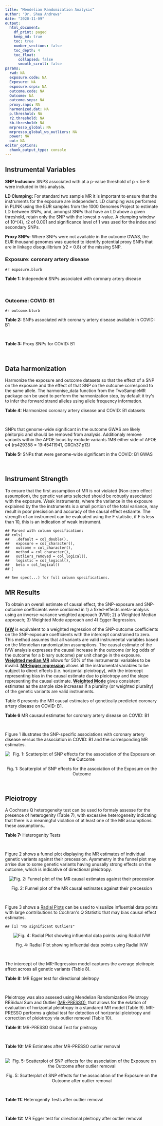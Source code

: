 ```yaml
---
title: "Mendelian Randomization Analysis"
author: "Dr. Shea Andrews"
date: "2020-11-09"
output:
  html_document:
    df_print: paged
    keep_md: true
    toc: true
    number_sections: false
    toc_depth: 4
    toc_float:
      collapsed: false
      smooth_scroll: false
params:
  rwd: NA
  exposure.code: NA
  Exposure: NA
  exposure.snps: NA
  outcome.code: NA
  Outcome: NA
  outcome.snps: NA
  proxy.snps: NA
  harmonized.dat: NA
  p.threshold: NA
  r2.threshold: NA
  kb.threshold: NA
  mrpresso_global: NA
  mrpresso_global_wo_outliers: NA
  power: NA
  out: NA
editor_options:
  chunk_output_type: console
---
```







## Instrumental Variables
**SNP Inclusion:** SNPS associated with at a p-value threshold of p < 5e-8 were included in this analysis.
<br>

**LD Clumping:** For standard two sample MR it is important to ensure that the instruments for the exposure are independent. LD clumping was performed in PLINK using the EUR samples from the 1000 Genomes Project to estimate LD between SNPs, and, amongst SNPs that have an LD above a given threshold, retain only the SNP with the lowest p-value. A clumping window of 10^{4}, r2 of 0.001 and significance level of 1 was used for the index and secondary SNPs.
<br>

**Proxy SNPs:** Where SNPs were not available in the outcome GWAS, the EUR thousand genomes was queried to identify potential proxy SNPs that are in linkage disequilibrium (r2 > 0.8) of the missing SNP.
<br>

### Exposure: coronary artery disease
`#r exposure.blurb`
<br>

**Table 1:** Independent SNPs associated with coronary artery disease
<div data-pagedtable="false">
  <script data-pagedtable-source type="application/json">
{"columns":[{"label":["SNP"],"name":[1],"type":["chr"],"align":["left"]},{"label":["CHROM"],"name":[2],"type":["dbl"],"align":["right"]},{"label":["POS"],"name":[3],"type":["dbl"],"align":["right"]},{"label":["REF"],"name":[4],"type":["chr"],"align":["left"]},{"label":["ALT"],"name":[5],"type":["chr"],"align":["left"]},{"label":["AF"],"name":[6],"type":["dbl"],"align":["right"]},{"label":["BETA"],"name":[7],"type":["dbl"],"align":["right"]},{"label":["SE"],"name":[8],"type":["dbl"],"align":["right"]},{"label":["Z"],"name":[9],"type":["dbl"],"align":["right"]},{"label":["P"],"name":[10],"type":["dbl"],"align":["right"]},{"label":["N"],"name":[11],"type":["dbl"],"align":["right"]},{"label":["TRAIT"],"name":[12],"type":["chr"],"align":["left"]}],"data":[{"1":"rs9970807","2":"1","3":"56965664","4":"C","5":"T","6":"0.084903","7":"-0.125750","8":"0.0166950","9":"-7.532200","10":"5.00e-14","11":"184305","12":"coronary_artery_disease"},{"1":"rs7528419","2":"1","3":"109817192","4":"A","5":"G","6":"0.214180","7":"-0.114530","8":"0.0114820","9":"-9.974740","10":"1.97e-23","11":"184305","12":"coronary_artery_disease"},{"1":"rs6689306","2":"1","3":"154395946","4":"A","5":"G","6":"0.552455","7":"-0.056012","8":"0.0094061","9":"-5.954859","10":"2.60e-09","11":"184305","12":"coronary_artery_disease"},{"1":"rs67180937","2":"1","3":"222823743","4":"T","5":"G","6":"0.663052","7":"0.078807","8":"0.0110551","9":"7.128565","10":"1.01e-12","11":"184305","12":"coronary_artery_disease"},{"1":"rs16986953","2":"2","3":"19942473","4":"G","5":"A","6":"0.104706","7":"0.085160","8":"0.0150265","9":"5.667320","10":"1.45e-08","11":"184305","12":"coronary_artery_disease"},{"1":"rs515135","2":"2","3":"21286057","4":"T","5":"C","6":"0.791985","7":"0.067499","8":"0.0121924","9":"5.536154","10":"3.09e-08","11":"184305","12":"coronary_artery_disease"},{"1":"rs7568458","2":"2","3":"85788175","4":"T","5":"A","6":"0.448518","7":"0.059618","8":"0.0095093","9":"6.269440","10":"3.62e-10","11":"184305","12":"coronary_artery_disease"},{"1":"rs17678683","2":"2","3":"145286559","4":"T","5":"G","6":"0.087681","7":"0.098786","8":"0.0166548","9":"5.931380","10":"3.00e-09","11":"184305","12":"coronary_artery_disease"},{"1":"rs115654617","2":"2","3":"203893999","4":"C","5":"A","6":"0.106962","7":"0.137846","8":"0.0158314","9":"8.707130","10":"3.12e-18","11":"184305","12":"coronary_artery_disease"},{"1":"rs1199338","2":"3","3":"138087467","4":"A","5":"C","6":"0.161866","7":"0.073596","8":"0.0124987","9":"5.888290","10":"3.90e-09","11":"184305","12":"coronary_artery_disease"},{"1":"rs17087335","2":"4","3":"57838583","4":"G","5":"T","6":"0.214637","7":"0.060764","8":"0.0111159","9":"5.466400","10":"4.59e-08","11":"184305","12":"coronary_artery_disease"},{"1":"rs4593108","2":"4","3":"148281001","4":"C","5":"G","6":"0.204651","7":"-0.070830","8":"0.0115558","9":"-6.129390","10":"8.82e-10","11":"184305","12":"coronary_artery_disease"},{"1":"rs9349379","2":"6","3":"12903957","4":"A","5":"G","6":"0.431606","7":"0.131836","8":"0.0096527","9":"13.657900","10":"1.81e-42","11":"184305","12":"coronary_artery_disease"},{"1":"rs56336142","2":"6","3":"39134099","4":"T","5":"C","6":"0.192738","7":"-0.066813","8":"0.0118763","9":"-5.625740","10":"1.85e-08","11":"184305","12":"coronary_artery_disease"},{"1":"rs12202017","2":"6","3":"134173151","4":"A","5":"G","6":"0.300047","7":"-0.066813","8":"0.0099612","9":"-6.707320","10":"1.98e-11","11":"184305","12":"coronary_artery_disease"},{"1":"rs9457927","2":"6","3":"160910282","4":"A","5":"G","6":"0.018743","7":"0.357354","8":"0.0373549","9":"9.566460","10":"1.11e-21","11":"184305","12":"coronary_artery_disease"},{"1":"rs55730499","2":"6","3":"161005610","4":"C","5":"T","6":"0.056243","7":"0.316641","8":"0.0242403","9":"13.062600","10":"5.39e-39","11":"184305","12":"coronary_artery_disease"},{"1":"rs2107595","2":"7","3":"19049388","4":"G","5":"A","6":"0.200470","7":"0.073415","8":"0.0112951","9":"6.499720","10":"8.05e-11","11":"184305","12":"coronary_artery_disease"},{"1":"rs11556924","2":"7","3":"129663496","4":"C","5":"T","6":"0.313325","7":"-0.072569","8":"0.0110605","9":"-6.561100","10":"5.34e-11","11":"184305","12":"coronary_artery_disease"},{"1":"rs3918226","2":"7","3":"150690176","4":"C","5":"T","6":"0.064515","7":"0.133315","8":"0.0221275","9":"6.024860","10":"1.69e-09","11":"184305","12":"coronary_artery_disease"},{"1":"rs2891168","2":"9","3":"22098619","4":"A","5":"G","6":"0.488668","7":"0.193401","8":"0.0091877","9":"21.050000","10":"2.29e-98","11":"184305","12":"coronary_artery_disease"},{"1":"rs2519093","2":"9","3":"136141870","4":"C","5":"T","6":"0.190872","7":"0.079704","8":"0.0117524","9":"6.781930","10":"1.19e-11","11":"184305","12":"coronary_artery_disease"},{"1":"rs2487928","2":"10","3":"30323892","4":"G","5":"A","6":"0.418221","7":"0.062633","8":"0.0095049","9":"6.589550","10":"4.41e-11","11":"184305","12":"coronary_artery_disease"},{"1":"rs1870634","2":"10","3":"44480811","4":"T","5":"G","6":"0.637485","7":"0.075878","8":"0.0097113","9":"7.813372","10":"5.55e-15","11":"184305","12":"coronary_artery_disease"},{"1":"rs1412444","2":"10","3":"91002927","4":"C","5":"T","6":"0.369131","7":"0.066812","8":"0.0096809","9":"6.901420","10":"5.15e-12","11":"184305","12":"coronary_artery_disease"},{"1":"rs11191416","2":"10","3":"104604916","4":"T","5":"G","6":"0.127470","7":"-0.079249","8":"0.0135252","9":"-5.859360","10":"4.65e-09","11":"184305","12":"coronary_artery_disease"},{"1":"rs10840293","2":"11","3":"9751196","4":"G","5":"A","6":"0.549821","7":"0.054714","8":"0.0096190","9":"5.688117","10":"1.28e-08","11":"184305","12":"coronary_artery_disease"},{"1":"rs2128739","2":"11","3":"103673277","4":"A","5":"C","6":"0.676464","7":"-0.065565","8":"0.0100568","9":"-6.519469","10":"7.05e-11","11":"184305","12":"coronary_artery_disease"},{"1":"rs2681472","2":"12","3":"90008959","4":"A","5":"G","6":"0.201306","7":"0.074114","8":"0.0113331","9":"6.539610","10":"6.17e-11","11":"184305","12":"coronary_artery_disease"},{"1":"rs11065979","2":"12","3":"112059557","4":"C","5":"T","6":"0.365499","7":"0.068556","8":"0.0107672","9":"6.367110","10":"1.93e-10","11":"184305","12":"coronary_artery_disease"},{"1":"rs11838776","2":"13","3":"111040681","4":"G","5":"A","6":"0.263277","7":"0.068566","8":"0.0107552","9":"6.375150","10":"1.83e-10","11":"184305","12":"coronary_artery_disease"},{"1":"rs10139550","2":"14","3":"100145710","4":"C","5":"G","6":"0.423033","7":"0.055380","8":"0.0097569","9":"5.675980","10":"1.38e-08","11":"184305","12":"coronary_artery_disease"},{"1":"rs56062135","2":"15","3":"67455630","4":"C","5":"T","6":"0.205729","7":"-0.069743","8":"0.0118937","9":"-5.863860","10":"4.52e-09","11":"184305","12":"coronary_artery_disease"},{"1":"rs4468572","2":"15","3":"79124475","4":"T","5":"C","6":"0.585831","7":"0.077234","8":"0.0095277","9":"8.106259","10":"4.44e-16","11":"184305","12":"coronary_artery_disease"},{"1":"rs8042271","2":"15","3":"89574218","4":"G","5":"A","6":"0.097718","7":"-0.096711","8":"0.0175662","9":"-5.505516","10":"3.68e-08","11":"184305","12":"coronary_artery_disease"},{"1":"rs7212798","2":"17","3":"59013488","4":"T","5":"C","6":"0.146516","7":"0.079961","8":"0.0142216","9":"5.622500","10":"1.88e-08","11":"184305","12":"coronary_artery_disease"},{"1":"rs663129","2":"18","3":"57838401","4":"G","5":"A","6":"0.256835","7":"0.058163","8":"0.0105173","9":"5.530220","10":"3.20e-08","11":"184305","12":"coronary_artery_disease"},{"1":"rs56289821","2":"19","3":"11188247","4":"G","5":"A","6":"0.100378","7":"-0.133610","8":"0.0170415","9":"-7.840270","10":"4.44e-15","11":"184305","12":"coronary_artery_disease"},{"1":"rs4420638","2":"19","3":"45422946","4":"A","5":"G","6":"0.166036","7":"0.091906","8":"0.0140977","9":"6.519220","10":"7.07e-11","11":"184305","12":"coronary_artery_disease"},{"1":"rs28451064","2":"21","3":"35593827","4":"G","5":"A","6":"0.121186","7":"0.127571","8":"0.0159520","9":"7.997180","10":"1.33e-15","11":"184305","12":"coronary_artery_disease"},{"1":"rs180803","2":"22","3":"24658858","4":"G","5":"T","6":"0.029268","7":"-0.180923","8":"0.0283062","9":"-6.391639","10":"1.64e-10","11":"184305","12":"coronary_artery_disease"}],"options":{"columns":{"min":{},"max":[10]},"rows":{"min":[10],"max":[10]},"pages":{}}}
  </script>
</div>
<br>

### Outcome: COVID: B1
`#r outcome.blurb`
<br>

**Table 2:** SNPs associated with coronary artery disease avaliable in COVID: B1
<div data-pagedtable="false">
  <script data-pagedtable-source type="application/json">
{"columns":[{"label":["SNP"],"name":[1],"type":["chr"],"align":["left"]},{"label":["CHROM"],"name":[2],"type":["dbl"],"align":["right"]},{"label":["POS"],"name":[3],"type":["dbl"],"align":["right"]},{"label":["REF"],"name":[4],"type":["chr"],"align":["left"]},{"label":["ALT"],"name":[5],"type":["chr"],"align":["left"]},{"label":["AF"],"name":[6],"type":["dbl"],"align":["right"]},{"label":["BETA"],"name":[7],"type":["dbl"],"align":["right"]},{"label":["SE"],"name":[8],"type":["dbl"],"align":["right"]},{"label":["Z"],"name":[9],"type":["dbl"],"align":["right"]},{"label":["P"],"name":[10],"type":["dbl"],"align":["right"]},{"label":["N"],"name":[11],"type":["dbl"],"align":["right"]},{"label":["TRAIT"],"name":[12],"type":["chr"],"align":["left"]}],"data":[{"1":"rs9970807","2":"1","3":"56965664","4":"C","5":"T","6":"0.1807","7":"-0.0730800","8":"0.064683","9":"-1.12981773","10":"0.25860","11":"10908","12":"COVID:_hospitalized_vs._not_hospitalized"},{"1":"rs7528419","2":"1","3":"109817192","4":"A","5":"G","6":"0.2770","7":"-0.0536370","8":"0.046484","9":"-1.15388091","10":"0.24850","11":"10908","12":"COVID:_hospitalized_vs._not_hospitalized"},{"1":"rs6689306","2":"1","3":"154395946","4":"A","5":"G","6":"0.5998","7":"-0.0646870","8":"0.040690","9":"-1.58975178","10":"0.11190","11":"10805","12":"COVID:_hospitalized_vs._not_hospitalized"},{"1":"rs67180937","2":"1","3":"222823743","4":"T","5":"G","6":"0.5769","7":"-0.0031018","8":"0.045980","9":"-0.06745977","10":"0.94620","11":"8601","12":"COVID:_hospitalized_vs._not_hospitalized"},{"1":"rs16986953","2":"2","3":"19942473","4":"G","5":"A","6":"0.1747","7":"0.0865980","8":"0.067993","9":"1.27363111","10":"0.20280","11":"10908","12":"COVID:_hospitalized_vs._not_hospitalized"},{"1":"rs515135","2":"2","3":"21286057","4":"T","5":"C","6":"0.7198","7":"0.0617050","8":"0.047363","9":"1.30281021","10":"0.19260","11":"10908","12":"COVID:_hospitalized_vs._not_hospitalized"},{"1":"rs7568458","2":"2","3":"85788175","4":"T","5":"A","6":"0.4800","7":"0.0015676","8":"0.039556","9":"0.03962989","10":"0.96840","11":"10908","12":"COVID:_hospitalized_vs._not_hospitalized"},{"1":"rs17678683","2":"2","3":"145286559","4":"T","5":"G","6":"0.1800","7":"0.0777910","8":"0.070044","9":"1.11060191","10":"0.26670","11":"10908","12":"COVID:_hospitalized_vs._not_hospitalized"},{"1":"rs115654617","2":"2","3":"203893999","4":"C","5":"A","6":"0.1876","7":"-0.0934950","8":"0.063074","9":"-1.48230650","10":"0.13830","11":"10805","12":"COVID:_hospitalized_vs._not_hospitalized"},{"1":"rs1199338","2":"3","3":"138087467","4":"A","5":"C","6":"0.2348","7":"-0.0306520","8":"0.051476","9":"-0.59546196","10":"0.55150","11":"10908","12":"COVID:_hospitalized_vs._not_hospitalized"},{"1":"rs17087335","2":"4","3":"57838583","4":"G","5":"T","6":"0.2515","7":"0.0809150","8":"0.049332","9":"1.64021325","10":"0.10100","11":"10908","12":"COVID:_hospitalized_vs._not_hospitalized"},{"1":"rs4593108","2":"4","3":"148281001","4":"C","5":"G","6":"0.3024","7":"0.0256170","8":"0.047711","9":"0.53692021","10":"0.59130","11":"10908","12":"COVID:_hospitalized_vs._not_hospitalized"},{"1":"rs9349379","2":"6","3":"12903957","4":"A","5":"G","6":"0.3747","7":"-0.0076052","8":"0.042715","9":"-0.17804518","10":"0.85870","11":"10908","12":"COVID:_hospitalized_vs._not_hospitalized"},{"1":"rs56336142","2":"6","3":"39134099","4":"T","5":"C","6":"0.2444","7":"0.0422360","8":"0.052490","9":"0.80464850","10":"0.42100","11":"10908","12":"COVID:_hospitalized_vs._not_hospitalized"},{"1":"rs12202017","2":"6","3":"134173151","4":"A","5":"G","6":"0.3513","7":"-0.0159320","8":"0.058105","9":"-0.27419327","10":"0.78390","11":"7669","12":"COVID:_hospitalized_vs._not_hospitalized"},{"1":"rs9457927","2":"6","3":"160910282","4":"A","5":"G","6":"0.1247","7":"-0.1788500","8":"0.140880","9":"-1.26952016","10":"0.20430","11":"10443","12":"COVID:_hospitalized_vs._not_hospitalized"},{"1":"rs55730499","2":"6","3":"161005610","4":"C","5":"T","6":"0.1450","7":"0.0196510","8":"0.085883","9":"0.22881129","10":"0.81900","11":"10908","12":"COVID:_hospitalized_vs._not_hospitalized"},{"1":"rs2107595","2":"7","3":"19049388","4":"G","5":"A","6":"0.2582","7":"0.0455760","8":"0.055980","9":"0.81414791","10":"0.41560","11":"9389","12":"COVID:_hospitalized_vs._not_hospitalized"},{"1":"rs11556924","2":"7","3":"129663496","4":"C","5":"T","6":"0.3397","7":"-0.0415300","8":"0.043465","9":"-0.95548142","10":"0.33930","11":"10908","12":"COVID:_hospitalized_vs._not_hospitalized"},{"1":"rs3918226","2":"7","3":"150690176","4":"C","5":"T","6":"0.1567","7":"-0.0225170","8":"0.078330","9":"-0.28746330","10":"0.77380","11":"10639","12":"COVID:_hospitalized_vs._not_hospitalized"},{"1":"rs2891168","2":"9","3":"22098619","4":"A","5":"G","6":"0.4543","7":"0.0989230","8":"0.040062","9":"2.46924767","10":"0.01354","11":"10908","12":"COVID:_hospitalized_vs._not_hospitalized"},{"1":"rs2519093","2":"9","3":"136141870","4":"C","5":"T","6":"0.2294","7":"0.0235480","8":"0.051047","9":"0.46130000","10":"0.64460","11":"10908","12":"COVID:_hospitalized_vs._not_hospitalized"},{"1":"rs2487928","2":"10","3":"30323892","4":"G","5":"A","6":"0.4054","7":"0.0352700","8":"0.041952","9":"0.84072273","10":"0.40050","11":"10908","12":"COVID:_hospitalized_vs._not_hospitalized"},{"1":"rs1870634","2":"10","3":"44480811","4":"T","5":"G","6":"0.5862","7":"-0.0478420","8":"0.040919","9":"-1.16918791","10":"0.24230","11":"10908","12":"COVID:_hospitalized_vs._not_hospitalized"},{"1":"rs1412444","2":"10","3":"91002927","4":"C","5":"T","6":"0.3956","7":"0.0206160","8":"0.040479","9":"0.50930112","10":"0.61050","11":"10908","12":"COVID:_hospitalized_vs._not_hospitalized"},{"1":"rs11191416","2":"10","3":"104604916","4":"T","5":"G","6":"0.1961","7":"0.0250630","8":"0.078199","9":"0.32050282","10":"0.74860","11":"8880","12":"COVID:_hospitalized_vs._not_hospitalized"},{"1":"rs10840293","2":"11","3":"9751196","4":"G","5":"A","6":"0.5461","7":"-0.0371920","8":"0.045025","9":"-0.82602998","10":"0.40880","11":"9389","12":"COVID:_hospitalized_vs._not_hospitalized"},{"1":"rs2128739","2":"11","3":"103673277","4":"A","5":"C","6":"0.6455","7":"-0.0129850","8":"0.042777","9":"-0.30355097","10":"0.76150","11":"10908","12":"COVID:_hospitalized_vs._not_hospitalized"},{"1":"rs2681472","2":"12","3":"90008959","4":"A","5":"G","6":"0.2364","7":"-0.0988900","8":"0.053530","9":"-1.84737530","10":"0.06469","11":"10908","12":"COVID:_hospitalized_vs._not_hospitalized"},{"1":"rs11065979","2":"12","3":"112059557","4":"C","5":"T","6":"0.3589","7":"-0.0401630","8":"0.043420","9":"-0.92498848","10":"0.35500","11":"10908","12":"COVID:_hospitalized_vs._not_hospitalized"},{"1":"rs11838776","2":"13","3":"111040681","4":"G","5":"A","6":"0.3253","7":"0.0359850","8":"0.050658","9":"0.71035177","10":"0.47750","11":"9389","12":"COVID:_hospitalized_vs._not_hospitalized"},{"1":"rs10139550","2":"14","3":"100145710","4":"C","5":"G","6":"0.4237","7":"-0.0187810","8":"0.040522","9":"-0.46347663","10":"0.64300","11":"10908","12":"COVID:_hospitalized_vs._not_hospitalized"},{"1":"rs56062135","2":"15","3":"67455630","4":"C","5":"T","6":"0.2632","7":"-0.0594310","8":"0.057533","9":"-1.03298976","10":"0.30160","11":"9389","12":"COVID:_hospitalized_vs._not_hospitalized"},{"1":"rs4468572","2":"15","3":"79124475","4":"T","5":"C","6":"0.5475","7":"-0.0669160","8":"0.040073","9":"-1.66985252","10":"0.09495","11":"10908","12":"COVID:_hospitalized_vs._not_hospitalized"},{"1":"rs8042271","2":"15","3":"89574218","4":"G","5":"A","6":"0.1815","7":"-0.1502200","8":"0.112160","9":"-1.33933666","10":"0.18050","11":"8488","12":"COVID:_hospitalized_vs._not_hospitalized"},{"1":"rs7212798","2":"17","3":"59013488","4":"T","5":"C","6":"0.2498","7":"-0.0445820","8":"0.055364","9":"-0.80525251","10":"0.42070","11":"8187","12":"COVID:_hospitalized_vs._not_hospitalized"},{"1":"rs663129","2":"18","3":"57838401","4":"G","5":"A","6":"0.2980","7":"-0.0077822","8":"0.045523","9":"-0.17095095","10":"0.86430","11":"10546","12":"COVID:_hospitalized_vs._not_hospitalized"},{"1":"rs56289821","2":"19","3":"11188247","4":"G","5":"A","6":"0.1875","7":"0.0475740","8":"0.062065","9":"0.76651897","10":"0.44340","11":"10908","12":"COVID:_hospitalized_vs._not_hospitalized"},{"1":"rs4420638","2":"19","3":"45422946","4":"A","5":"G","6":"0.2520","7":"0.0374950","8":"0.049095","9":"0.76372339","10":"0.44500","11":"10908","12":"COVID:_hospitalized_vs._not_hospitalized"},{"1":"rs28451064","2":"21","3":"35593827","4":"G","5":"A","6":"0.1918","7":"-0.0860760","8":"0.069581","9":"-1.23706184","10":"0.21610","11":"10105","12":"COVID:_hospitalized_vs._not_hospitalized"},{"1":"rs180803","2":"22","3":"24658858","4":"G","5":"T","6":"0.0289","7":"0.0405770","8":"0.128150","9":"0.31663675","10":"0.75150","11":"7146","12":"COVID:_hospitalized_vs._not_hospitalized"}],"options":{"columns":{"min":{},"max":[10]},"rows":{"min":[10],"max":[10]},"pages":{}}}
  </script>
</div>
<br>

**Table 3:** Proxy SNPs for COVID: B1
<div data-pagedtable="false">
  <script data-pagedtable-source type="application/json">
{"columns":[{"label":["proxy.outcome"],"name":[1],"type":["lgl"],"align":["right"]},{"label":["target_snp"],"name":[2],"type":["lgl"],"align":["right"]},{"label":["proxy_snp"],"name":[3],"type":["lgl"],"align":["right"]},{"label":["ld.r2"],"name":[4],"type":["lgl"],"align":["right"]},{"label":["Dprime"],"name":[5],"type":["lgl"],"align":["right"]},{"label":["ref.proxy"],"name":[6],"type":["lgl"],"align":["right"]},{"label":["alt.proxy"],"name":[7],"type":["lgl"],"align":["right"]},{"label":["CHROM"],"name":[8],"type":["lgl"],"align":["right"]},{"label":["POS"],"name":[9],"type":["lgl"],"align":["right"]},{"label":["ALT.proxy"],"name":[10],"type":["lgl"],"align":["right"]},{"label":["REF.proxy"],"name":[11],"type":["lgl"],"align":["right"]},{"label":["AF"],"name":[12],"type":["lgl"],"align":["right"]},{"label":["BETA"],"name":[13],"type":["lgl"],"align":["right"]},{"label":["SE"],"name":[14],"type":["lgl"],"align":["right"]},{"label":["P"],"name":[15],"type":["lgl"],"align":["right"]},{"label":["N"],"name":[16],"type":["lgl"],"align":["right"]},{"label":["ref"],"name":[17],"type":["lgl"],"align":["right"]},{"label":["alt"],"name":[18],"type":["lgl"],"align":["right"]},{"label":["ALT"],"name":[19],"type":["lgl"],"align":["right"]},{"label":["REF"],"name":[20],"type":["lgl"],"align":["right"]},{"label":["PHASE"],"name":[21],"type":["lgl"],"align":["right"]}],"data":[{"1":"NA","2":"NA","3":"NA","4":"NA","5":"NA","6":"NA","7":"NA","8":"NA","9":"NA","10":"NA","11":"NA","12":"NA","13":"NA","14":"NA","15":"NA","16":"NA","17":"NA","18":"NA","19":"NA","20":"NA","21":"NA"}],"options":{"columns":{"min":{},"max":[10]},"rows":{"min":[10],"max":[10]},"pages":{}}}
  </script>
</div>
<br>

## Data harmonization
Harmonize the exposure and outcome datasets so that the effect of a SNP on the exposure and the effect of that SNP on the outcome correspond to the same allele. The harmonise_data function from the TwoSampleMR package can be used to perform the harmonization step, by default it try's to infer the forward strand alleles using allele frequency information.
<br>

**Table 4:** Harmonized coronary artery disease and COVID: B1 datasets
<div data-pagedtable="false">
  <script data-pagedtable-source type="application/json">
{"columns":[{"label":["SNP"],"name":[1],"type":["chr"],"align":["left"]},{"label":["effect_allele.exposure"],"name":[2],"type":["chr"],"align":["left"]},{"label":["other_allele.exposure"],"name":[3],"type":["chr"],"align":["left"]},{"label":["effect_allele.outcome"],"name":[4],"type":["chr"],"align":["left"]},{"label":["other_allele.outcome"],"name":[5],"type":["chr"],"align":["left"]},{"label":["beta.exposure"],"name":[6],"type":["dbl"],"align":["right"]},{"label":["beta.outcome"],"name":[7],"type":["dbl"],"align":["right"]},{"label":["eaf.exposure"],"name":[8],"type":["dbl"],"align":["right"]},{"label":["eaf.outcome"],"name":[9],"type":["dbl"],"align":["right"]},{"label":["remove"],"name":[10],"type":["lgl"],"align":["right"]},{"label":["palindromic"],"name":[11],"type":["lgl"],"align":["right"]},{"label":["ambiguous"],"name":[12],"type":["lgl"],"align":["right"]},{"label":["id.outcome"],"name":[13],"type":["chr"],"align":["left"]},{"label":["chr.outcome"],"name":[14],"type":["dbl"],"align":["right"]},{"label":["pos.outcome"],"name":[15],"type":["dbl"],"align":["right"]},{"label":["se.outcome"],"name":[16],"type":["dbl"],"align":["right"]},{"label":["z.outcome"],"name":[17],"type":["dbl"],"align":["right"]},{"label":["pval.outcome"],"name":[18],"type":["dbl"],"align":["right"]},{"label":["samplesize.outcome"],"name":[19],"type":["dbl"],"align":["right"]},{"label":["outcome"],"name":[20],"type":["chr"],"align":["left"]},{"label":["mr_keep.outcome"],"name":[21],"type":["lgl"],"align":["right"]},{"label":["pval_origin.outcome"],"name":[22],"type":["chr"],"align":["left"]},{"label":["chr.exposure"],"name":[23],"type":["dbl"],"align":["right"]},{"label":["pos.exposure"],"name":[24],"type":["dbl"],"align":["right"]},{"label":["se.exposure"],"name":[25],"type":["dbl"],"align":["right"]},{"label":["z.exposure"],"name":[26],"type":["dbl"],"align":["right"]},{"label":["pval.exposure"],"name":[27],"type":["dbl"],"align":["right"]},{"label":["samplesize.exposure"],"name":[28],"type":["dbl"],"align":["right"]},{"label":["exposure"],"name":[29],"type":["chr"],"align":["left"]},{"label":["mr_keep.exposure"],"name":[30],"type":["lgl"],"align":["right"]},{"label":["pval_origin.exposure"],"name":[31],"type":["chr"],"align":["left"]},{"label":["id.exposure"],"name":[32],"type":["chr"],"align":["left"]},{"label":["action"],"name":[33],"type":["dbl"],"align":["right"]},{"label":["mr_keep"],"name":[34],"type":["lgl"],"align":["right"]},{"label":["pt"],"name":[35],"type":["dbl"],"align":["right"]},{"label":["pleitropy_keep"],"name":[36],"type":["lgl"],"align":["right"]},{"label":["mrpresso_RSSobs"],"name":[37],"type":["lgl"],"align":["right"]},{"label":["mrpresso_pval"],"name":[38],"type":["lgl"],"align":["right"]},{"label":["mrpresso_keep"],"name":[39],"type":["lgl"],"align":["right"]}],"data":[{"1":"rs10139550","2":"G","3":"C","4":"G","5":"C","6":"0.055380","7":"-0.0187810","8":"0.423033","9":"0.4237","10":"FALSE","11":"TRUE","12":"TRUE","13":"m0mNjB","14":"14","15":"100145710","16":"0.040522","17":"-0.46347663","18":"0.64300","19":"10908","20":"covidhgi2020anaB1v4","21":"TRUE","22":"reported","23":"14","24":"100145710","25":"0.0097569","26":"5.675980","27":"1.38e-08","28":"184305","29":"Nikpay2015cad","30":"TRUE","31":"reported","32":"UdvWci","33":"2","34":"FALSE","35":"5e-08","36":"TRUE","37":"NA","38":"NA","39":"NA"},{"1":"rs10840293","2":"A","3":"G","4":"A","5":"G","6":"0.054714","7":"-0.0371920","8":"0.549821","9":"0.5461","10":"FALSE","11":"FALSE","12":"FALSE","13":"m0mNjB","14":"11","15":"9751196","16":"0.045025","17":"-0.82602998","18":"0.40880","19":"9389","20":"covidhgi2020anaB1v4","21":"TRUE","22":"reported","23":"11","24":"9751196","25":"0.0096190","26":"5.688117","27":"1.28e-08","28":"184305","29":"Nikpay2015cad","30":"TRUE","31":"reported","32":"UdvWci","33":"2","34":"TRUE","35":"5e-08","36":"TRUE","37":"NA","38":"NA","39":"TRUE"},{"1":"rs11065979","2":"T","3":"C","4":"T","5":"C","6":"0.068556","7":"-0.0401630","8":"0.365499","9":"0.3589","10":"FALSE","11":"FALSE","12":"FALSE","13":"m0mNjB","14":"12","15":"112059557","16":"0.043420","17":"-0.92498848","18":"0.35500","19":"10908","20":"covidhgi2020anaB1v4","21":"TRUE","22":"reported","23":"12","24":"112059557","25":"0.0107672","26":"6.367110","27":"1.93e-10","28":"184305","29":"Nikpay2015cad","30":"TRUE","31":"reported","32":"UdvWci","33":"2","34":"TRUE","35":"5e-08","36":"TRUE","37":"NA","38":"NA","39":"TRUE"},{"1":"rs11191416","2":"G","3":"T","4":"G","5":"T","6":"-0.079249","7":"0.0250630","8":"0.127470","9":"0.1961","10":"FALSE","11":"FALSE","12":"FALSE","13":"m0mNjB","14":"10","15":"104604916","16":"0.078199","17":"0.32050282","18":"0.74860","19":"8880","20":"covidhgi2020anaB1v4","21":"TRUE","22":"reported","23":"10","24":"104604916","25":"0.0135252","26":"-5.859360","27":"4.65e-09","28":"184305","29":"Nikpay2015cad","30":"TRUE","31":"reported","32":"UdvWci","33":"2","34":"TRUE","35":"5e-08","36":"TRUE","37":"NA","38":"NA","39":"TRUE"},{"1":"rs11556924","2":"T","3":"C","4":"T","5":"C","6":"-0.072569","7":"-0.0415300","8":"0.313325","9":"0.3397","10":"FALSE","11":"FALSE","12":"FALSE","13":"m0mNjB","14":"7","15":"129663496","16":"0.043465","17":"-0.95548142","18":"0.33930","19":"10908","20":"covidhgi2020anaB1v4","21":"TRUE","22":"reported","23":"7","24":"129663496","25":"0.0110605","26":"-6.561100","27":"5.34e-11","28":"184305","29":"Nikpay2015cad","30":"TRUE","31":"reported","32":"UdvWci","33":"2","34":"TRUE","35":"5e-08","36":"TRUE","37":"NA","38":"NA","39":"TRUE"},{"1":"rs115654617","2":"A","3":"C","4":"A","5":"C","6":"0.137846","7":"-0.0934950","8":"0.106962","9":"0.1876","10":"FALSE","11":"FALSE","12":"FALSE","13":"m0mNjB","14":"2","15":"203893999","16":"0.063074","17":"-1.48230650","18":"0.13830","19":"10805","20":"covidhgi2020anaB1v4","21":"TRUE","22":"reported","23":"2","24":"203893999","25":"0.0158314","26":"8.707130","27":"3.12e-18","28":"184305","29":"Nikpay2015cad","30":"TRUE","31":"reported","32":"UdvWci","33":"2","34":"TRUE","35":"5e-08","36":"TRUE","37":"NA","38":"NA","39":"TRUE"},{"1":"rs11838776","2":"A","3":"G","4":"A","5":"G","6":"0.068566","7":"0.0359850","8":"0.263277","9":"0.3253","10":"FALSE","11":"FALSE","12":"FALSE","13":"m0mNjB","14":"13","15":"111040681","16":"0.050658","17":"0.71035177","18":"0.47750","19":"9389","20":"covidhgi2020anaB1v4","21":"TRUE","22":"reported","23":"13","24":"111040681","25":"0.0107552","26":"6.375150","27":"1.83e-10","28":"184305","29":"Nikpay2015cad","30":"TRUE","31":"reported","32":"UdvWci","33":"2","34":"TRUE","35":"5e-08","36":"TRUE","37":"NA","38":"NA","39":"TRUE"},{"1":"rs1199338","2":"C","3":"A","4":"C","5":"A","6":"0.073596","7":"-0.0306520","8":"0.161866","9":"0.2348","10":"FALSE","11":"FALSE","12":"FALSE","13":"m0mNjB","14":"3","15":"138087467","16":"0.051476","17":"-0.59546196","18":"0.55150","19":"10908","20":"covidhgi2020anaB1v4","21":"TRUE","22":"reported","23":"3","24":"138087467","25":"0.0124987","26":"5.888290","27":"3.90e-09","28":"184305","29":"Nikpay2015cad","30":"TRUE","31":"reported","32":"UdvWci","33":"2","34":"TRUE","35":"5e-08","36":"TRUE","37":"NA","38":"NA","39":"TRUE"},{"1":"rs12202017","2":"G","3":"A","4":"G","5":"A","6":"-0.066813","7":"-0.0159320","8":"0.300047","9":"0.3513","10":"FALSE","11":"FALSE","12":"FALSE","13":"m0mNjB","14":"6","15":"134173151","16":"0.058105","17":"-0.27419327","18":"0.78390","19":"7669","20":"covidhgi2020anaB1v4","21":"TRUE","22":"reported","23":"6","24":"134173151","25":"0.0099612","26":"-6.707320","27":"1.98e-11","28":"184305","29":"Nikpay2015cad","30":"TRUE","31":"reported","32":"UdvWci","33":"2","34":"TRUE","35":"5e-08","36":"TRUE","37":"NA","38":"NA","39":"TRUE"},{"1":"rs1412444","2":"T","3":"C","4":"T","5":"C","6":"0.066812","7":"0.0206160","8":"0.369131","9":"0.3956","10":"FALSE","11":"FALSE","12":"FALSE","13":"m0mNjB","14":"10","15":"91002927","16":"0.040479","17":"0.50930112","18":"0.61050","19":"10908","20":"covidhgi2020anaB1v4","21":"TRUE","22":"reported","23":"10","24":"91002927","25":"0.0096809","26":"6.901420","27":"5.15e-12","28":"184305","29":"Nikpay2015cad","30":"TRUE","31":"reported","32":"UdvWci","33":"2","34":"TRUE","35":"5e-08","36":"TRUE","37":"NA","38":"NA","39":"TRUE"},{"1":"rs16986953","2":"A","3":"G","4":"A","5":"G","6":"0.085160","7":"0.0865980","8":"0.104706","9":"0.1747","10":"FALSE","11":"FALSE","12":"FALSE","13":"m0mNjB","14":"2","15":"19942473","16":"0.067993","17":"1.27363111","18":"0.20280","19":"10908","20":"covidhgi2020anaB1v4","21":"TRUE","22":"reported","23":"2","24":"19942473","25":"0.0150265","26":"5.667320","27":"1.45e-08","28":"184305","29":"Nikpay2015cad","30":"TRUE","31":"reported","32":"UdvWci","33":"2","34":"TRUE","35":"5e-08","36":"TRUE","37":"NA","38":"NA","39":"TRUE"},{"1":"rs17087335","2":"T","3":"G","4":"T","5":"G","6":"0.060764","7":"0.0809150","8":"0.214637","9":"0.2515","10":"FALSE","11":"FALSE","12":"FALSE","13":"m0mNjB","14":"4","15":"57838583","16":"0.049332","17":"1.64021325","18":"0.10100","19":"10908","20":"covidhgi2020anaB1v4","21":"TRUE","22":"reported","23":"4","24":"57838583","25":"0.0111159","26":"5.466400","27":"4.59e-08","28":"184305","29":"Nikpay2015cad","30":"TRUE","31":"reported","32":"UdvWci","33":"2","34":"TRUE","35":"5e-08","36":"TRUE","37":"NA","38":"NA","39":"TRUE"},{"1":"rs17678683","2":"G","3":"T","4":"G","5":"T","6":"0.098786","7":"0.0777910","8":"0.087681","9":"0.1800","10":"FALSE","11":"FALSE","12":"FALSE","13":"m0mNjB","14":"2","15":"145286559","16":"0.070044","17":"1.11060191","18":"0.26670","19":"10908","20":"covidhgi2020anaB1v4","21":"TRUE","22":"reported","23":"2","24":"145286559","25":"0.0166548","26":"5.931380","27":"3.00e-09","28":"184305","29":"Nikpay2015cad","30":"TRUE","31":"reported","32":"UdvWci","33":"2","34":"TRUE","35":"5e-08","36":"TRUE","37":"NA","38":"NA","39":"TRUE"},{"1":"rs180803","2":"T","3":"G","4":"T","5":"G","6":"-0.180923","7":"0.0405770","8":"0.029268","9":"0.0289","10":"FALSE","11":"FALSE","12":"FALSE","13":"m0mNjB","14":"22","15":"24658858","16":"0.128150","17":"0.31663675","18":"0.75150","19":"7146","20":"covidhgi2020anaB1v4","21":"TRUE","22":"reported","23":"22","24":"24658858","25":"0.0283062","26":"-6.391639","27":"1.64e-10","28":"184305","29":"Nikpay2015cad","30":"TRUE","31":"reported","32":"UdvWci","33":"2","34":"TRUE","35":"5e-08","36":"TRUE","37":"NA","38":"NA","39":"TRUE"},{"1":"rs1870634","2":"G","3":"T","4":"G","5":"T","6":"0.075878","7":"-0.0478420","8":"0.637485","9":"0.5862","10":"FALSE","11":"FALSE","12":"FALSE","13":"m0mNjB","14":"10","15":"44480811","16":"0.040919","17":"-1.16918791","18":"0.24230","19":"10908","20":"covidhgi2020anaB1v4","21":"TRUE","22":"reported","23":"10","24":"44480811","25":"0.0097113","26":"7.813372","27":"5.55e-15","28":"184305","29":"Nikpay2015cad","30":"TRUE","31":"reported","32":"UdvWci","33":"2","34":"TRUE","35":"5e-08","36":"TRUE","37":"NA","38":"NA","39":"TRUE"},{"1":"rs2107595","2":"A","3":"G","4":"A","5":"G","6":"0.073415","7":"0.0455760","8":"0.200470","9":"0.2582","10":"FALSE","11":"FALSE","12":"FALSE","13":"m0mNjB","14":"7","15":"19049388","16":"0.055980","17":"0.81414791","18":"0.41560","19":"9389","20":"covidhgi2020anaB1v4","21":"TRUE","22":"reported","23":"7","24":"19049388","25":"0.0112951","26":"6.499720","27":"8.05e-11","28":"184305","29":"Nikpay2015cad","30":"TRUE","31":"reported","32":"UdvWci","33":"2","34":"TRUE","35":"5e-08","36":"TRUE","37":"NA","38":"NA","39":"TRUE"},{"1":"rs2128739","2":"C","3":"A","4":"C","5":"A","6":"-0.065565","7":"-0.0129850","8":"0.676464","9":"0.6455","10":"FALSE","11":"FALSE","12":"FALSE","13":"m0mNjB","14":"11","15":"103673277","16":"0.042777","17":"-0.30355097","18":"0.76150","19":"10908","20":"covidhgi2020anaB1v4","21":"TRUE","22":"reported","23":"11","24":"103673277","25":"0.0100568","26":"-6.519469","27":"7.05e-11","28":"184305","29":"Nikpay2015cad","30":"TRUE","31":"reported","32":"UdvWci","33":"2","34":"TRUE","35":"5e-08","36":"TRUE","37":"NA","38":"NA","39":"TRUE"},{"1":"rs2487928","2":"A","3":"G","4":"A","5":"G","6":"0.062633","7":"0.0352700","8":"0.418221","9":"0.4054","10":"FALSE","11":"FALSE","12":"FALSE","13":"m0mNjB","14":"10","15":"30323892","16":"0.041952","17":"0.84072273","18":"0.40050","19":"10908","20":"covidhgi2020anaB1v4","21":"TRUE","22":"reported","23":"10","24":"30323892","25":"0.0095049","26":"6.589550","27":"4.41e-11","28":"184305","29":"Nikpay2015cad","30":"TRUE","31":"reported","32":"UdvWci","33":"2","34":"TRUE","35":"5e-08","36":"TRUE","37":"NA","38":"NA","39":"TRUE"},{"1":"rs2519093","2":"T","3":"C","4":"T","5":"C","6":"0.079704","7":"0.0235480","8":"0.190872","9":"0.2294","10":"FALSE","11":"FALSE","12":"FALSE","13":"m0mNjB","14":"9","15":"136141870","16":"0.051047","17":"0.46130000","18":"0.64460","19":"10908","20":"covidhgi2020anaB1v4","21":"TRUE","22":"reported","23":"9","24":"136141870","25":"0.0117524","26":"6.781930","27":"1.19e-11","28":"184305","29":"Nikpay2015cad","30":"TRUE","31":"reported","32":"UdvWci","33":"2","34":"TRUE","35":"5e-08","36":"TRUE","37":"NA","38":"NA","39":"TRUE"},{"1":"rs2681472","2":"G","3":"A","4":"G","5":"A","6":"0.074114","7":"-0.0988900","8":"0.201306","9":"0.2364","10":"FALSE","11":"FALSE","12":"FALSE","13":"m0mNjB","14":"12","15":"90008959","16":"0.053530","17":"-1.84737530","18":"0.06469","19":"10908","20":"covidhgi2020anaB1v4","21":"TRUE","22":"reported","23":"12","24":"90008959","25":"0.0113331","26":"6.539610","27":"6.17e-11","28":"184305","29":"Nikpay2015cad","30":"TRUE","31":"reported","32":"UdvWci","33":"2","34":"TRUE","35":"5e-08","36":"TRUE","37":"NA","38":"NA","39":"TRUE"},{"1":"rs28451064","2":"A","3":"G","4":"A","5":"G","6":"0.127571","7":"-0.0860760","8":"0.121186","9":"0.1918","10":"FALSE","11":"FALSE","12":"FALSE","13":"m0mNjB","14":"21","15":"35593827","16":"0.069581","17":"-1.23706184","18":"0.21610","19":"10105","20":"covidhgi2020anaB1v4","21":"TRUE","22":"reported","23":"21","24":"35593827","25":"0.0159520","26":"7.997180","27":"1.33e-15","28":"184305","29":"Nikpay2015cad","30":"TRUE","31":"reported","32":"UdvWci","33":"2","34":"TRUE","35":"5e-08","36":"TRUE","37":"NA","38":"NA","39":"TRUE"},{"1":"rs2891168","2":"G","3":"A","4":"G","5":"A","6":"0.193401","7":"0.0989230","8":"0.488668","9":"0.4543","10":"FALSE","11":"FALSE","12":"FALSE","13":"m0mNjB","14":"9","15":"22098619","16":"0.040062","17":"2.46924767","18":"0.01354","19":"10908","20":"covidhgi2020anaB1v4","21":"TRUE","22":"reported","23":"9","24":"22098619","25":"0.0091877","26":"21.050000","27":"2.29e-98","28":"184305","29":"Nikpay2015cad","30":"TRUE","31":"reported","32":"UdvWci","33":"2","34":"TRUE","35":"5e-08","36":"TRUE","37":"NA","38":"NA","39":"TRUE"},{"1":"rs3918226","2":"T","3":"C","4":"T","5":"C","6":"0.133315","7":"-0.0225170","8":"0.064515","9":"0.1567","10":"FALSE","11":"FALSE","12":"FALSE","13":"m0mNjB","14":"7","15":"150690176","16":"0.078330","17":"-0.28746330","18":"0.77380","19":"10639","20":"covidhgi2020anaB1v4","21":"TRUE","22":"reported","23":"7","24":"150690176","25":"0.0221275","26":"6.024860","27":"1.69e-09","28":"184305","29":"Nikpay2015cad","30":"TRUE","31":"reported","32":"UdvWci","33":"2","34":"TRUE","35":"5e-08","36":"TRUE","37":"NA","38":"NA","39":"TRUE"},{"1":"rs4420638","2":"G","3":"A","4":"G","5":"A","6":"0.091906","7":"0.0374950","8":"0.166036","9":"0.2520","10":"FALSE","11":"FALSE","12":"FALSE","13":"m0mNjB","14":"19","15":"45422946","16":"0.049095","17":"0.76372339","18":"0.44500","19":"10908","20":"covidhgi2020anaB1v4","21":"TRUE","22":"reported","23":"19","24":"45422946","25":"0.0140977","26":"6.519220","27":"7.07e-11","28":"184305","29":"Nikpay2015cad","30":"TRUE","31":"reported","32":"UdvWci","33":"2","34":"TRUE","35":"5e-08","36":"TRUE","37":"NA","38":"NA","39":"TRUE"},{"1":"rs4468572","2":"C","3":"T","4":"C","5":"T","6":"0.077234","7":"-0.0669160","8":"0.585831","9":"0.5475","10":"FALSE","11":"FALSE","12":"FALSE","13":"m0mNjB","14":"15","15":"79124475","16":"0.040073","17":"-1.66985252","18":"0.09495","19":"10908","20":"covidhgi2020anaB1v4","21":"TRUE","22":"reported","23":"15","24":"79124475","25":"0.0095277","26":"8.106259","27":"4.44e-16","28":"184305","29":"Nikpay2015cad","30":"TRUE","31":"reported","32":"UdvWci","33":"2","34":"TRUE","35":"5e-08","36":"TRUE","37":"NA","38":"NA","39":"TRUE"},{"1":"rs4593108","2":"G","3":"C","4":"G","5":"C","6":"-0.070830","7":"0.0256170","8":"0.204651","9":"0.3024","10":"FALSE","11":"TRUE","12":"FALSE","13":"m0mNjB","14":"4","15":"148281001","16":"0.047711","17":"0.53692021","18":"0.59130","19":"10908","20":"covidhgi2020anaB1v4","21":"TRUE","22":"reported","23":"4","24":"148281001","25":"0.0115558","26":"-6.129390","27":"8.82e-10","28":"184305","29":"Nikpay2015cad","30":"TRUE","31":"reported","32":"UdvWci","33":"2","34":"TRUE","35":"5e-08","36":"TRUE","37":"NA","38":"NA","39":"TRUE"},{"1":"rs515135","2":"C","3":"T","4":"C","5":"T","6":"0.067499","7":"0.0617050","8":"0.791985","9":"0.7198","10":"FALSE","11":"FALSE","12":"FALSE","13":"m0mNjB","14":"2","15":"21286057","16":"0.047363","17":"1.30281021","18":"0.19260","19":"10908","20":"covidhgi2020anaB1v4","21":"TRUE","22":"reported","23":"2","24":"21286057","25":"0.0121924","26":"5.536154","27":"3.09e-08","28":"184305","29":"Nikpay2015cad","30":"TRUE","31":"reported","32":"UdvWci","33":"2","34":"TRUE","35":"5e-08","36":"TRUE","37":"NA","38":"NA","39":"TRUE"},{"1":"rs55730499","2":"T","3":"C","4":"T","5":"C","6":"0.316641","7":"0.0196510","8":"0.056243","9":"0.1450","10":"FALSE","11":"FALSE","12":"FALSE","13":"m0mNjB","14":"6","15":"161005610","16":"0.085883","17":"0.22881129","18":"0.81900","19":"10908","20":"covidhgi2020anaB1v4","21":"TRUE","22":"reported","23":"6","24":"161005610","25":"0.0242403","26":"13.062600","27":"5.39e-39","28":"184305","29":"Nikpay2015cad","30":"TRUE","31":"reported","32":"UdvWci","33":"2","34":"TRUE","35":"5e-08","36":"TRUE","37":"NA","38":"NA","39":"TRUE"},{"1":"rs56062135","2":"T","3":"C","4":"T","5":"C","6":"-0.069743","7":"-0.0594310","8":"0.205729","9":"0.2632","10":"FALSE","11":"FALSE","12":"FALSE","13":"m0mNjB","14":"15","15":"67455630","16":"0.057533","17":"-1.03298976","18":"0.30160","19":"9389","20":"covidhgi2020anaB1v4","21":"TRUE","22":"reported","23":"15","24":"67455630","25":"0.0118937","26":"-5.863860","27":"4.52e-09","28":"184305","29":"Nikpay2015cad","30":"TRUE","31":"reported","32":"UdvWci","33":"2","34":"TRUE","35":"5e-08","36":"TRUE","37":"NA","38":"NA","39":"TRUE"},{"1":"rs56289821","2":"A","3":"G","4":"A","5":"G","6":"-0.133610","7":"0.0475740","8":"0.100378","9":"0.1875","10":"FALSE","11":"FALSE","12":"FALSE","13":"m0mNjB","14":"19","15":"11188247","16":"0.062065","17":"0.76651897","18":"0.44340","19":"10908","20":"covidhgi2020anaB1v4","21":"TRUE","22":"reported","23":"19","24":"11188247","25":"0.0170415","26":"-7.840270","27":"4.44e-15","28":"184305","29":"Nikpay2015cad","30":"TRUE","31":"reported","32":"UdvWci","33":"2","34":"TRUE","35":"5e-08","36":"TRUE","37":"NA","38":"NA","39":"TRUE"},{"1":"rs56336142","2":"C","3":"T","4":"C","5":"T","6":"-0.066813","7":"0.0422360","8":"0.192738","9":"0.2444","10":"FALSE","11":"FALSE","12":"FALSE","13":"m0mNjB","14":"6","15":"39134099","16":"0.052490","17":"0.80464850","18":"0.42100","19":"10908","20":"covidhgi2020anaB1v4","21":"TRUE","22":"reported","23":"6","24":"39134099","25":"0.0118763","26":"-5.625740","27":"1.85e-08","28":"184305","29":"Nikpay2015cad","30":"TRUE","31":"reported","32":"UdvWci","33":"2","34":"TRUE","35":"5e-08","36":"TRUE","37":"NA","38":"NA","39":"TRUE"},{"1":"rs663129","2":"A","3":"G","4":"A","5":"G","6":"0.058163","7":"-0.0077822","8":"0.256835","9":"0.2980","10":"FALSE","11":"FALSE","12":"FALSE","13":"m0mNjB","14":"18","15":"57838401","16":"0.045523","17":"-0.17095095","18":"0.86430","19":"10546","20":"covidhgi2020anaB1v4","21":"TRUE","22":"reported","23":"18","24":"57838401","25":"0.0105173","26":"5.530220","27":"3.20e-08","28":"184305","29":"Nikpay2015cad","30":"TRUE","31":"reported","32":"UdvWci","33":"2","34":"TRUE","35":"5e-08","36":"TRUE","37":"NA","38":"NA","39":"TRUE"},{"1":"rs6689306","2":"G","3":"A","4":"G","5":"A","6":"-0.056012","7":"-0.0646870","8":"0.552455","9":"0.5998","10":"FALSE","11":"FALSE","12":"FALSE","13":"m0mNjB","14":"1","15":"154395946","16":"0.040690","17":"-1.58975178","18":"0.11190","19":"10805","20":"covidhgi2020anaB1v4","21":"TRUE","22":"reported","23":"1","24":"154395946","25":"0.0094061","26":"-5.954859","27":"2.60e-09","28":"184305","29":"Nikpay2015cad","30":"TRUE","31":"reported","32":"UdvWci","33":"2","34":"TRUE","35":"5e-08","36":"TRUE","37":"NA","38":"NA","39":"TRUE"},{"1":"rs67180937","2":"G","3":"T","4":"G","5":"T","6":"0.078807","7":"-0.0031018","8":"0.663052","9":"0.5769","10":"FALSE","11":"FALSE","12":"FALSE","13":"m0mNjB","14":"1","15":"222823743","16":"0.045980","17":"-0.06745977","18":"0.94620","19":"8601","20":"covidhgi2020anaB1v4","21":"TRUE","22":"reported","23":"1","24":"222823743","25":"0.0110551","26":"7.128565","27":"1.01e-12","28":"184305","29":"Nikpay2015cad","30":"TRUE","31":"reported","32":"UdvWci","33":"2","34":"TRUE","35":"5e-08","36":"TRUE","37":"NA","38":"NA","39":"TRUE"},{"1":"rs7212798","2":"C","3":"T","4":"C","5":"T","6":"0.079961","7":"-0.0445820","8":"0.146516","9":"0.2498","10":"FALSE","11":"FALSE","12":"FALSE","13":"m0mNjB","14":"17","15":"59013488","16":"0.055364","17":"-0.80525251","18":"0.42070","19":"8187","20":"covidhgi2020anaB1v4","21":"TRUE","22":"reported","23":"17","24":"59013488","25":"0.0142216","26":"5.622500","27":"1.88e-08","28":"184305","29":"Nikpay2015cad","30":"TRUE","31":"reported","32":"UdvWci","33":"2","34":"TRUE","35":"5e-08","36":"TRUE","37":"NA","38":"NA","39":"TRUE"},{"1":"rs7528419","2":"G","3":"A","4":"G","5":"A","6":"-0.114530","7":"-0.0536370","8":"0.214180","9":"0.2770","10":"FALSE","11":"FALSE","12":"FALSE","13":"m0mNjB","14":"1","15":"109817192","16":"0.046484","17":"-1.15388091","18":"0.24850","19":"10908","20":"covidhgi2020anaB1v4","21":"TRUE","22":"reported","23":"1","24":"109817192","25":"0.0114820","26":"-9.974740","27":"1.97e-23","28":"184305","29":"Nikpay2015cad","30":"TRUE","31":"reported","32":"UdvWci","33":"2","34":"TRUE","35":"5e-08","36":"TRUE","37":"NA","38":"NA","39":"TRUE"},{"1":"rs7568458","2":"A","3":"T","4":"A","5":"T","6":"0.059618","7":"0.0015676","8":"0.448518","9":"0.4800","10":"FALSE","11":"TRUE","12":"TRUE","13":"m0mNjB","14":"2","15":"85788175","16":"0.039556","17":"0.03962989","18":"0.96840","19":"10908","20":"covidhgi2020anaB1v4","21":"TRUE","22":"reported","23":"2","24":"85788175","25":"0.0095093","26":"6.269440","27":"3.62e-10","28":"184305","29":"Nikpay2015cad","30":"TRUE","31":"reported","32":"UdvWci","33":"2","34":"FALSE","35":"5e-08","36":"TRUE","37":"NA","38":"NA","39":"NA"},{"1":"rs8042271","2":"A","3":"G","4":"A","5":"G","6":"-0.096711","7":"-0.1502200","8":"0.097718","9":"0.1815","10":"FALSE","11":"FALSE","12":"FALSE","13":"m0mNjB","14":"15","15":"89574218","16":"0.112160","17":"-1.33933666","18":"0.18050","19":"8488","20":"covidhgi2020anaB1v4","21":"TRUE","22":"reported","23":"15","24":"89574218","25":"0.0175662","26":"-5.505516","27":"3.68e-08","28":"184305","29":"Nikpay2015cad","30":"TRUE","31":"reported","32":"UdvWci","33":"2","34":"TRUE","35":"5e-08","36":"TRUE","37":"NA","38":"NA","39":"TRUE"},{"1":"rs9349379","2":"G","3":"A","4":"G","5":"A","6":"0.131836","7":"-0.0076052","8":"0.431606","9":"0.3747","10":"FALSE","11":"FALSE","12":"FALSE","13":"m0mNjB","14":"6","15":"12903957","16":"0.042715","17":"-0.17804518","18":"0.85870","19":"10908","20":"covidhgi2020anaB1v4","21":"TRUE","22":"reported","23":"6","24":"12903957","25":"0.0096527","26":"13.657900","27":"1.81e-42","28":"184305","29":"Nikpay2015cad","30":"TRUE","31":"reported","32":"UdvWci","33":"2","34":"TRUE","35":"5e-08","36":"TRUE","37":"NA","38":"NA","39":"TRUE"},{"1":"rs9457927","2":"G","3":"A","4":"G","5":"A","6":"0.357354","7":"-0.1788500","8":"0.018743","9":"0.1247","10":"FALSE","11":"FALSE","12":"FALSE","13":"m0mNjB","14":"6","15":"160910282","16":"0.140880","17":"-1.26952016","18":"0.20430","19":"10443","20":"covidhgi2020anaB1v4","21":"TRUE","22":"reported","23":"6","24":"160910282","25":"0.0373549","26":"9.566460","27":"1.11e-21","28":"184305","29":"Nikpay2015cad","30":"TRUE","31":"reported","32":"UdvWci","33":"2","34":"TRUE","35":"5e-08","36":"TRUE","37":"NA","38":"NA","39":"TRUE"},{"1":"rs9970807","2":"T","3":"C","4":"T","5":"C","6":"-0.125750","7":"-0.0730800","8":"0.084903","9":"0.1807","10":"FALSE","11":"FALSE","12":"FALSE","13":"m0mNjB","14":"1","15":"56965664","16":"0.064683","17":"-1.12981773","18":"0.25860","19":"10908","20":"covidhgi2020anaB1v4","21":"TRUE","22":"reported","23":"1","24":"56965664","25":"0.0166950","26":"-7.532200","27":"5.00e-14","28":"184305","29":"Nikpay2015cad","30":"TRUE","31":"reported","32":"UdvWci","33":"2","34":"TRUE","35":"5e-08","36":"TRUE","37":"NA","38":"NA","39":"TRUE"}],"options":{"columns":{"min":{},"max":[10]},"rows":{"min":[10],"max":[10]},"pages":{}}}
  </script>
</div>
<br>

SNPs that genome-wide significant in the outcome GWAS are likely pleitorpic and should be removed from analysis. Additionaly remove variants within the APOE locus by exclude variants 1MB either side of APOE e4 (rs429358 = 19:45411941, GRCh37.p13)
<br>


**Table 5:** SNPs that were genome-wide significant in the COVID: B1 GWAS
<div data-pagedtable="false">
  <script data-pagedtable-source type="application/json">
{"columns":[{"label":["SNP"],"name":[1],"type":["chr"],"align":["left"]},{"label":["chr.outcome"],"name":[2],"type":["dbl"],"align":["right"]},{"label":["pos.outcome"],"name":[3],"type":["dbl"],"align":["right"]},{"label":["pval.exposure"],"name":[4],"type":["dbl"],"align":["right"]},{"label":["pval.outcome"],"name":[5],"type":["dbl"],"align":["right"]}],"data":[],"options":{"columns":{"min":{},"max":[10]},"rows":{"min":[10],"max":[10]},"pages":{}}}
  </script>
</div>
<br>


## Instrument Strength
To ensure that the first assumption of MR is not violated (Non-zero effect assumption), the genetic variants selected should be robustly associated with the exposure. Weak instruments, where the variance in the exposure explained by the the instruments is a small portion of the total variance, may result in poor precission and accuracy of the causal effect estiamte. The strength of an instrument can be evaluated using the F statistic, if F is less than 10, this is an indication of weak instrument.


```
## Parsed with column specification:
## cols(
##   .default = col_double(),
##   exposure = col_character(),
##   outcome = col_character(),
##   method = col_character(),
##   outliers_removed = col_logical(),
##   logistic = col_logical(),
##   beta = col_logical()
## )
```

```
## See spec(...) for full column specifications.
```

<div data-pagedtable="false">
  <script data-pagedtable-source type="application/json">
{"columns":[{"label":["outliers_removed"],"name":[1],"type":["lgl"],"align":["right"]},{"label":["pve.exposure"],"name":[2],"type":["dbl"],"align":["right"]},{"label":["F"],"name":[3],"type":["dbl"],"align":["right"]},{"label":["Alpha"],"name":[4],"type":["dbl"],"align":["right"]},{"label":["NCP"],"name":[5],"type":["dbl"],"align":["right"]},{"label":["Power"],"name":[6],"type":["dbl"],"align":["right"]}],"data":[{"1":"FALSE","2":"0.01311258","3":"62.77674","4":"0.05","5":"1.985917","6":"0.2912834"}],"options":{"columns":{"min":{},"max":[10]},"rows":{"min":[10],"max":[10]},"pages":{}}}
  </script>
</div>

##  MR Results
To obtain an overall estimate of causal effect, the SNP-exposure and SNP-outcome coefficients were combined in 1) a fixed-effects meta-analysis using an inverse-variance weighted approach (IVW); 2) a Weighted Median approach; 3) Weighted Mode approach and 4) Egger Regression.


[**IVW**](https://doi.org/10.1002/gepi.21758) is equivalent to a weighted regression of the SNP-outcome coefficients on the SNP-exposure coefficients with the intercept constrained to zero. This method assumes that all variants are valid instrumental variables based on the Mendelian randomization assumptions. The causal estimate of the IVW analysis expresses the causal increase in the outcome (or log odds of the outcome for a binary outcome) per unit change in the exposure. [**Weighted median MR**](https://doi.org/10.1002/gepi.21965) allows for 50% of the instrumental variables to be invalid. [**MR-Egger regression**](https://doi.org/10.1093/ije/dyw220) allows all the instrumental variables to be subject to direct effects (i.e. horizontal pleiotropy), with the intercept representing bias in the causal estimate due to pleiotropy and the slope representing the causal estimate. [**Weighted Mode**](https://doi.org/10.1093/ije/dyx102) gives consistent estimates as the sample size increases if a plurality (or weighted plurality) of the genetic variants are valid instruments.
<br>



Table 6 presents the MR causal estimates of genetically predicted coronary artery disease on COVID: B1.
<br>

**Table 6** MR causaul estimates for coronary artery disease on COVID: B1
<div data-pagedtable="false">
  <script data-pagedtable-source type="application/json">
{"columns":[{"label":["id.exposure"],"name":[1],"type":["chr"],"align":["left"]},{"label":["id.outcome"],"name":[2],"type":["chr"],"align":["left"]},{"label":["outcome"],"name":[3],"type":["fctr"],"align":["left"]},{"label":["exposure"],"name":[4],"type":["fctr"],"align":["left"]},{"label":["method"],"name":[5],"type":["fctr"],"align":["left"]},{"label":["nsnp"],"name":[6],"type":["int"],"align":["right"]},{"label":["b"],"name":[7],"type":["dbl"],"align":["right"]},{"label":["se"],"name":[8],"type":["dbl"],"align":["right"]},{"label":["pval"],"name":[9],"type":["dbl"],"align":["right"]}],"data":[{"1":"UdvWci","2":"m0mNjB","3":"covidhgi2020anaB1v4","4":"Nikpay2015cad","5":"Inverse variance weighted (fixed effects)","6":"39","7":"0.08140186","8":"0.08479398","9":"0.3370574"},{"1":"UdvWci","2":"m0mNjB","3":"covidhgi2020anaB1v4","4":"Nikpay2015cad","5":"Weighted median","6":"39","7":"0.10235694","8":"0.13638998","9":"0.4529701"},{"1":"UdvWci","2":"m0mNjB","3":"covidhgi2020anaB1v4","4":"Nikpay2015cad","5":"Weighted mode","6":"39","7":"0.37696858","8":"0.20605241","9":"0.0751824"},{"1":"UdvWci","2":"m0mNjB","3":"covidhgi2020anaB1v4","4":"Nikpay2015cad","5":"MR Egger","6":"39","7":"0.05841691","8":"0.20743261","9":"0.7798050"}],"options":{"columns":{"min":{},"max":[10]},"rows":{"min":[10],"max":[10]},"pages":{}}}
  </script>
</div>
<br>

Figure 1 illustrates the SNP-specific associations with coronary artery disease versus the association in COVID: B1 and the corresponding MR estimates.
<br>

<div class="figure" style="text-align: center">
<img src="/sc/arion/projects/LOAD/shea/Projects/MRcovid/results/MRcovid/Nikpay2015cad/covidhgi2020anaB1v4/Nikpay2015cad_5e-8_covidhgi2020anaB1v4_MR_Analaysis_files/figure-html/scatter_plot-1.png" alt="Fig. 1: Scatterplot of SNP effects for the association of the Exposure on the Outcome"  />
<p class="caption">Fig. 1: Scatterplot of SNP effects for the association of the Exposure on the Outcome</p>
</div>
<br>


## Pleiotropy
A Cochrans Q heterogeneity test can be used to formaly assesse for the presence of heterogenity (Table 7), with excessive heterogeneity indicating that there is a meaningful violation of at least one of the MR assumptions.
these assumptions..
<br>

**Table 7:** Heterogenity Tests
<div data-pagedtable="false">
  <script data-pagedtable-source type="application/json">
{"columns":[{"label":["id.exposure"],"name":[1],"type":["chr"],"align":["left"]},{"label":["id.outcome"],"name":[2],"type":["chr"],"align":["left"]},{"label":["outcome"],"name":[3],"type":["fctr"],"align":["left"]},{"label":["exposure"],"name":[4],"type":["fctr"],"align":["left"]},{"label":["method"],"name":[5],"type":["fctr"],"align":["left"]},{"label":["Q"],"name":[6],"type":["dbl"],"align":["right"]},{"label":["Q_df"],"name":[7],"type":["dbl"],"align":["right"]},{"label":["Q_pval"],"name":[8],"type":["dbl"],"align":["right"]}],"data":[{"1":"UdvWci","2":"m0mNjB","3":"covidhgi2020anaB1v4","4":"Nikpay2015cad","5":"MR Egger","6":"41.78291","7":"37","8":"0.2707648"},{"1":"UdvWci","2":"m0mNjB","3":"covidhgi2020anaB1v4","4":"Nikpay2015cad","5":"Inverse variance weighted","6":"41.80000","7":"38","8":"0.3092050"}],"options":{"columns":{"min":{},"max":[10]},"rows":{"min":[10],"max":[10]},"pages":{}}}
  </script>
</div>
<br>

Figure 2 shows a funnel plot displaying the MR estimates of individual genetic variants against their precession. Aysmmetry in the funnel plot may arrise due to some genetic variants having unusally strong effects on the outcome, which is indicative of directional pleiotropy.
<br>

<div class="figure" style="text-align: center">
<img src="/sc/arion/projects/LOAD/shea/Projects/MRcovid/results/MRcovid/Nikpay2015cad/covidhgi2020anaB1v4/Nikpay2015cad_5e-8_covidhgi2020anaB1v4_MR_Analaysis_files/figure-html/funnel_plot-1.png" alt="Fig. 2: Funnel plot of the MR causal estimates against their precession"  />
<p class="caption">Fig. 2: Funnel plot of the MR causal estimates against their precession</p>
</div>
<br>

Figure 3 shows a [Radial Plots](https://github.com/WSpiller/RadialMR) can be used to visualize influential data points with large contributions to Cochran's Q Statistic that may bias causal effect estimates.




```
## [1] "No significant Outliers"
```

<div class="figure" style="text-align: center">
<img src="/sc/arion/projects/LOAD/shea/Projects/MRcovid/results/MRcovid/Nikpay2015cad/covidhgi2020anaB1v4/Nikpay2015cad_5e-8_covidhgi2020anaB1v4_MR_Analaysis_files/figure-html/Radial_Plot-1.png" alt="Fig. 4: Radial Plot showing influential data points using Radial IVW"  />
<p class="caption">Fig. 4: Radial Plot showing influential data points using Radial IVW</p>
</div>
<br>

The intercept of the MR-Regression model captures the average pleitropic affect across all genetic variants (Table 8).
<br>

**Table 8:** MR Egger test for directional pleitropy
<div data-pagedtable="false">
  <script data-pagedtable-source type="application/json">
{"columns":[{"label":["id.exposure"],"name":[1],"type":["chr"],"align":["left"]},{"label":["id.outcome"],"name":[2],"type":["chr"],"align":["left"]},{"label":["outcome"],"name":[3],"type":["fctr"],"align":["left"]},{"label":["exposure"],"name":[4],"type":["fctr"],"align":["left"]},{"label":["egger_intercept"],"name":[5],"type":["dbl"],"align":["right"]},{"label":["se"],"name":[6],"type":["dbl"],"align":["right"]},{"label":["pval"],"name":[7],"type":["dbl"],"align":["right"]}],"data":[{"1":"UdvWci","2":"m0mNjB","3":"covidhgi2020anaB1v4","4":"Nikpay2015cad","5":"0.002495928","6":"0.02028879","7":"0.902757"}],"options":{"columns":{"min":{},"max":[10]},"rows":{"min":[10],"max":[10]},"pages":{}}}
  </script>
</div>
<br>

Pleiotropy was also assesed using Mendelian Randomization Pleiotropy RESidual Sum and Outlier [(MR-PRESSO)](https://doi.org/10.1038/s41588-018-0099-7), that allows for the evlation of evaluation of horizontal pleiotropy in a standared MR model (Table 9). MR-PRESSO performs a global test for detection of horizontal pleiotropy and correction of pleiotropy via outlier removal (Table 10).
<br>

**Table 9:** MR-PRESSO Global Test for pleitropy
<div data-pagedtable="false">
  <script data-pagedtable-source type="application/json">
{"columns":[{"label":["id.exposure"],"name":[1],"type":["chr"],"align":["left"]},{"label":["id.outcome"],"name":[2],"type":["chr"],"align":["left"]},{"label":["outcome"],"name":[3],"type":["chr"],"align":["left"]},{"label":["exposure"],"name":[4],"type":["chr"],"align":["left"]},{"label":["pt"],"name":[5],"type":["dbl"],"align":["right"]},{"label":["outliers_removed"],"name":[6],"type":["lgl"],"align":["right"]},{"label":["n_outliers"],"name":[7],"type":["dbl"],"align":["right"]},{"label":["RSSobs"],"name":[8],"type":["dbl"],"align":["right"]},{"label":["pval"],"name":[9],"type":["dbl"],"align":["right"]}],"data":[{"1":"UdvWci","2":"m0mNjB","3":"covidhgi2020anaB1v4","4":"Nikpay2015cad","5":"5e-08","6":"FALSE","7":"0","8":"45.33931","9":"0.2682"}],"options":{"columns":{"min":{},"max":[10]},"rows":{"min":[10],"max":[10]},"pages":{}}}
  </script>
</div>
<br>


**Table 10:** MR Estimates after MR-PRESSO outlier removal
<div data-pagedtable="false">
  <script data-pagedtable-source type="application/json">
{"columns":[{"label":["id.exposure"],"name":[1],"type":["chr"],"align":["left"]},{"label":["id.outcome"],"name":[2],"type":["chr"],"align":["left"]},{"label":["outcome"],"name":[3],"type":["fctr"],"align":["left"]},{"label":["exposure"],"name":[4],"type":["fctr"],"align":["left"]},{"label":["method"],"name":[5],"type":["fctr"],"align":["left"]},{"label":["nsnp"],"name":[6],"type":["int"],"align":["right"]},{"label":["b"],"name":[7],"type":["dbl"],"align":["right"]},{"label":["se"],"name":[8],"type":["dbl"],"align":["right"]},{"label":["pval"],"name":[9],"type":["dbl"],"align":["right"]}],"data":[{"1":"UdvWci","2":"m0mNjB","3":"covidhgi2020anaB1v4","4":"Nikpay2015cad","5":"Inverse variance weighted (fixed effects)","6":"39","7":"0.08140186","8":"0.08479398","9":"0.33705735"},{"1":"UdvWci","2":"m0mNjB","3":"covidhgi2020anaB1v4","4":"Nikpay2015cad","5":"Weighted median","6":"39","7":"0.10235694","8":"0.14336697","9":"0.47525771"},{"1":"UdvWci","2":"m0mNjB","3":"covidhgi2020anaB1v4","4":"Nikpay2015cad","5":"Weighted mode","6":"39","7":"0.37696858","8":"0.20449046","9":"0.07307236"},{"1":"UdvWci","2":"m0mNjB","3":"covidhgi2020anaB1v4","4":"Nikpay2015cad","5":"MR Egger","6":"39","7":"0.05841691","8":"0.20743261","9":"0.77980499"}],"options":{"columns":{"min":{},"max":[10]},"rows":{"min":[10],"max":[10]},"pages":{}}}
  </script>
</div>
<br>

<div class="figure" style="text-align: center">
<img src="/sc/arion/projects/LOAD/shea/Projects/MRcovid/results/MRcovid/Nikpay2015cad/covidhgi2020anaB1v4/Nikpay2015cad_5e-8_covidhgi2020anaB1v4_MR_Analaysis_files/figure-html/scatter_plot_outlier-1.png" alt="Fig. 5: Scatterplot of SNP effects for the association of the Exposure on the Outcome after outlier removal"  />
<p class="caption">Fig. 5: Scatterplot of SNP effects for the association of the Exposure on the Outcome after outlier removal</p>
</div>
<br>

**Table 11:** Heterogenity Tests after outlier removal
<div data-pagedtable="false">
  <script data-pagedtable-source type="application/json">
{"columns":[{"label":["id.exposure"],"name":[1],"type":["chr"],"align":["left"]},{"label":["id.outcome"],"name":[2],"type":["chr"],"align":["left"]},{"label":["outcome"],"name":[3],"type":["fctr"],"align":["left"]},{"label":["exposure"],"name":[4],"type":["fctr"],"align":["left"]},{"label":["method"],"name":[5],"type":["fctr"],"align":["left"]},{"label":["Q"],"name":[6],"type":["dbl"],"align":["right"]},{"label":["Q_df"],"name":[7],"type":["dbl"],"align":["right"]},{"label":["Q_pval"],"name":[8],"type":["dbl"],"align":["right"]}],"data":[{"1":"UdvWci","2":"m0mNjB","3":"covidhgi2020anaB1v4","4":"Nikpay2015cad","5":"MR Egger","6":"41.78291","7":"37","8":"0.2707648"},{"1":"UdvWci","2":"m0mNjB","3":"covidhgi2020anaB1v4","4":"Nikpay2015cad","5":"Inverse variance weighted","6":"41.80000","7":"38","8":"0.3092050"}],"options":{"columns":{"min":{},"max":[10]},"rows":{"min":[10],"max":[10]},"pages":{}}}
  </script>
</div>
<br>

**Table 12:** MR Egger test for directional pleitropy after outlier removal
<div data-pagedtable="false">
  <script data-pagedtable-source type="application/json">
{"columns":[{"label":["id.exposure"],"name":[1],"type":["chr"],"align":["left"]},{"label":["id.outcome"],"name":[2],"type":["chr"],"align":["left"]},{"label":["outcome"],"name":[3],"type":["fctr"],"align":["left"]},{"label":["exposure"],"name":[4],"type":["fctr"],"align":["left"]},{"label":["egger_intercept"],"name":[5],"type":["dbl"],"align":["right"]},{"label":["se"],"name":[6],"type":["dbl"],"align":["right"]},{"label":["pval"],"name":[7],"type":["dbl"],"align":["right"]}],"data":[{"1":"UdvWci","2":"m0mNjB","3":"covidhgi2020anaB1v4","4":"Nikpay2015cad","5":"0.002495928","6":"0.02028879","7":"0.902757"}],"options":{"columns":{"min":{},"max":[10]},"rows":{"min":[10],"max":[10]},"pages":{}}}
  </script>
</div>
<br>
